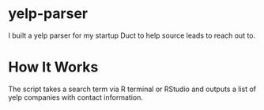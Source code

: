 # yelp-parser
I built a yelp parser for my startup Duct to help source leads to reach out to.

# How It Works
The script takes a search term via R terminal or RStudio and outputs a list of yelp companies with contact information.
